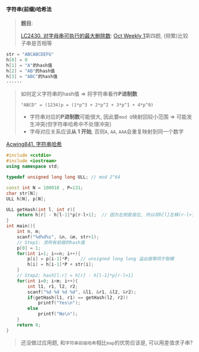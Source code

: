 #### 字符串(前缀)哈希法

> **题目**: 
> 
> [LC2430. 对字母串可执行的最大删除数](https://leetcode.cn/problems/maximum-deletions-on-a-string/): [Oct Weekly 1](/record/2022/Oct-Weekly-1.md)第四题, (频繁)比较子串是否相等

```CPP
str = "ABCABCDEFG"
h[0] = 0
h[1] = "A"的hash值
h[2] = "AB"的hash值
h[3] = "ABC"的hash值
······
```

> 如何定义字符串的hash值 => 将字符串看作**P进制数**
> 
> `"ABCD" = (1234)p = (1*p^3 + 2*p^2 + 3*p^1 + 4*p^0)`
> 
> - 字符串对应的**P进制数**可能很大, 因此要`mod Q`映射回较小范围 => 可能发生冲突(但字符串哈希中不处理冲突)
> - 字母对应关系应该**从 1 开始**, 否则`A`, `AA`, `AAA`会重复映射到同一个数字

[Acwing841. 字符串哈希](https://www.acwing.com/problem/content/843/)
```CPP
#include <cstdio>
#include <iostream>
using namespace std;

typedef unsigned long long ULL; // mod 2^64

const int N = 100010 , P=131;
char str[N];
ULL h[N], p[N];

ULL getHash(int l, int r){
    return h[r] - h[l-1]*p[r-l+1];  // 因为左侧是高位, 所以将h[l]左移(r-l+1)位对齐
}
int main(){
    int n, m;
    scanf("%d%d%s", &n, &m, str+1);
    // Step1: 求所有前缀的hash值
    p[0] = 1;
    for(int i=1; i<=n; i++){
        p[i] = p[i-1]*P;    // unsigned long long 溢出就等同于取模
        h[i] = h[i-1]*P + str[i];
    }
    // Step2: hash[l:r] = h[r] - h[l-1]*p[r-l+1]
    for(int i=0; i<m; i++){
        int l1, r1, l2, r2;
        scanf("%d %d %d %d", &l1, &r1, &l2, &r2);
        if(getHash(l1, r1) == getHash(l2, r2))
            printf("Yes\n");
        else
            printf("No\n");
    }
    return 0;
}
```

> 还没做过应用题, 和`字符串前缀哈希`相比`map`的优势应该是, 可以用差值求子串?